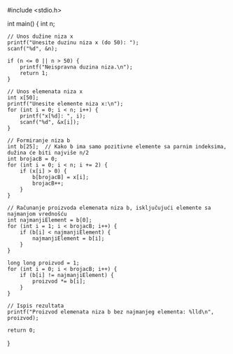 #include <stdio.h>

int main() {
    int n;

    // Unos dužine niza x
    printf("Unesite duzinu niza x (do 50): ");
    scanf("%d", &n);

    if (n <= 0 || n > 50) {
        printf("Neispravna duzina niza.\n");
        return 1;
    }

    // Unos elemenata niza x
    int x[50];
    printf("Unesite elemente niza x:\n");
    for (int i = 0; i < n; i++) {
        printf("x[%d]: ", i);
        scanf("%d", &x[i]);
    }

    // Formiranje niza b
    int b[25];  // Kako b ima samo pozitivne elemente sa parnim indeksima, dužina će biti najviše n/2
    int brojacB = 0;
    for (int i = 0; i < n; i += 2) {
        if (x[i] > 0) {
            b[brojacB] = x[i];
            brojacB++;
        }
    }

    // Računanje proizvoda elemenata niza b, isključujući elemente sa najmanjom vrednošću
    int najmanjiElement = b[0];
    for (int i = 1; i < brojacB; i++) {
        if (b[i] < najmanjiElement) {
            najmanjiElement = b[i];
        }
    }

    long long proizvod = 1;
    for (int i = 0; i < brojacB; i++) {
        if (b[i] != najmanjiElement) {
            proizvod *= b[i];
        }
    }

    // Ispis rezultata
    printf("Proizvod elemenata niza b bez najmanjeg elementa: %lld\n", proizvod);

    return 0;
}
